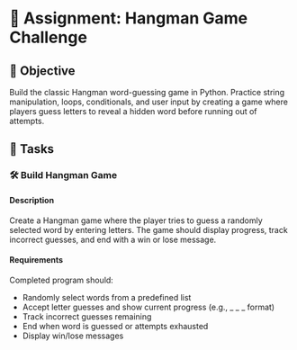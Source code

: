 

# 📘 Assignment: Hangman Game Challenge

## 🎯 Objective

Build the classic Hangman word-guessing game in Python. Practice string manipulation, loops, conditionals, and user input by creating a game where players guess letters to reveal a hidden word before running out of attempts.

## 📝 Tasks

### 🛠️ Build Hangman Game

#### Description
Create a Hangman game where the player tries to guess a randomly selected word by entering letters. The game should display progress, track incorrect guesses, and end with a win or lose message.

#### Requirements
Completed program should:

- Randomly select words from a predefined list
- Accept letter guesses and show current progress (e.g., _ _ _ format)
- Track incorrect guesses remaining
- End when word is guessed or attempts exhausted
- Display win/lose messages
